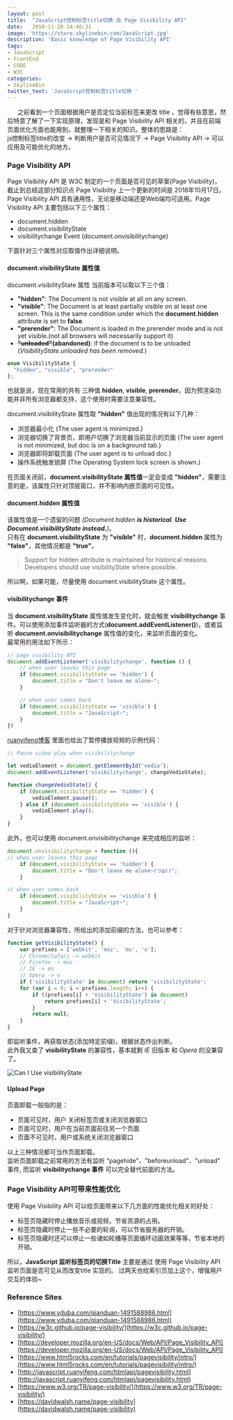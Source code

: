 ```yaml
---
layout: post
title:  "JavaScript控制标签title切换 及 Page Visibility API"
date:   2018-11-20 14:40:31
image: 'https://store.skylinebin.com/JavaScript.jpg'
description: 'Basic knowledge of Page Visibility API'
tags:
- JavaScript
- FrontEnd
- CODE
- W3C
categories:
- SkylineBin
twitter_text: 'JavaScript控制标签title切换 '
---  
```


&nbsp;&nbsp;&nbsp;&nbsp;&nbsp;&nbsp;之前看到一个页面根据用户是否定位当前标签来更改 title ，觉得有些意思，然后特意了解了一下实现原理，发现是和 Page Visibility API 相关的，并且在前端页面优化方面也能用到，就整理一下相关的知识。整体的思路是：  
js控制标签title的改变 -> 判断用户是否可见情况下 -> Page Visibility API -> 可以应用及可能优化的地方。

### Page Visibility API
Page Visibility API 是 W3C 制定的一个页面是否可见的草案(Page Visibility)， 截止到总结这部分知识点 Page Visibility 上一个更新的时间是 2018年10月17日。  
Page Visibility API 具有通用性，无论是移动端还是Web端均可适用。Page Visibility API 主要包括以下三个属性：  
- document.hidden  
- document.visibilityState  
- visibilitychange Event (document.onvisibilitychange)  

下面针对三个属性对应取值作出详细说明。

#### document.visibilityState 属性值  
document.visibilityState 属性 当前版本可以取以下三个值：  
- **"hidden"**:  The Document is not visible at all on any screen.  
- **"visible"**:  The Document is at least partially visible on at least one screen. This is the same condition under which the **document.hidden** attribute is set to **false**.  
- **"prerender"**: The Document is loaded in the prerender mode and is not yet visible.(not all browsers will necessarily support it)  
- **~~"unloaded"~~(abandoned)**:  if the document is to be unloaded (*VisibilityState.unloaded has been removed.*)  

```javascript
enum VisibilityState {
  "hidden", "visible", "prerender"
};
```
也就是说，现在常用的共有 三种值 **hidden**, **visible**, **prerender**。因为预渲染功能并非所有浏览器都支持，这个使用时需要注意兼容性。

document.visibilityState 属性取 **"hidden"** 值出现的情况有以下几种：  
- 浏览器最小化 (The user agent is minimized.)  
- 浏览器切换了背景页，即用户切换了浏览器当前显示的页面 (The user agent is not minimized, but doc is on a background tab.)  
- 浏览器即将卸载页面 (The user agent is to unload doc.)  
- 操作系统触发锁屏 (The Operating System lock screen is shown.)  

在页面关闭前，**document.visibilityState 属性值**一定会变成 **"hidden"**，需要注意的是，该属性只针对顶层窗口，并不影响内嵌页面的可见性。  

#### document.hidden 属性值  
该属性值是一个遗留的问题 *(Document.hidden **is historical**. **Use Document.visibilityState instead.**)*。  
只有在 **document.visibilityState** 为 **"visible"** 时，**document.hidden** 属性为 **"false"**，其他情况都是 **"true"**。  
>  Support for hidden attribute is maintained for historical reasons. Developers should use visibilityState where possible.  

所以啊，如果可能，尽量使用 document.visibilityState 这个属性。  

#### visibilitychange 事件  
当 **document.visibilityState** 属性值发生变化时，就会触发 **visibilitychange** 事件。可以使用添加事件监听器的方式(**document.addEventListener()**)，或者监听 **document.onvisibilitychange** 属性值的变化，来监听页面的变化。  
最常用的用法如下所示：  
```javascript
// page visibility API
document.addEventListener('visibilitychange', function () {
    // when user leaves this page
    if (document.visibilityState == 'hidden') {
        document.title = "Don't leave me alone~";
    }

    // when user comes back
    if (document.visibilityState == 'visible') {
        document.title = "JavaScript~";
    }
})
```  

[ruanyifeng博客](http://javascript.ruanyifeng.com/htmlapi/pagevisibility.html) 里面也给出了暂停播放视频的示例代码：  
```javascript
// Pause video play when visibilitychange

let vedioElement = document.getElementById('vedio');
document.addEventListener('visibilitychange', changeVedioState);

function changeVedioState() {
    if (document.visibilityState == 'hidden') {
        vedioElement.pause();
    } else if (document.visibilityState == 'visible') {
        vedioElement.play();
    }
}
```

此外，也可以使用 document.onvisibilitychange 来完成相应的监听：  
```javascript
document.onvisibilitychange = function (){
// when user leaves this page
    if (document.visibilityState == 'hidden') {
        document.title = "Don't leave me alone~(つд⊂)";
    }

// when user comes back
    if (document.visibilityState == 'visible') {
        document.title = "JavaScript~";
    }
}
```

对于针对浏览器兼容性，所给出的添加前缀的方法，也可以参考：  
```javascript
function getVisibilityState() {
    var prefixes = ['webkit', 'moz', 'ms', 'o'];
    // Chrome/Safari -> webkit
    // Firefox -> moz
    // IE -> ms
    // Opera -> o
    if ('visibilityState' in document) return 'visibilityState';
    for (var i = 0; i < prefixes.length; i++) {
        if ((prefixes[i] + 'VisibilityState') in document)
            return prefixes[i] + 'VisibilityState';
        }
        return null;
    }
}
```
即监听事件，再获取状态(添加特定前缀)，根据状态作出判断。  
此外我又查了 **visibilityState** 的兼容性，基本就剩 *IE* 旧版本 和 *Opera* 的没兼容了。  

![Can I Use visibilityState](https://store.skylinebin.com/image/blog/CanIUseVisibilityState.png)  

#### Upload Page  
页面卸载一般指的是：  
- 页面可见时，用户 关闭标签页或关闭浏览器窗口  
- 页面可见时，用户在当前页面前往另一个页面  
- 页面不可见时，用户或系统关闭浏览器窗口  

以上三种情况都可当作页面卸载。  
监听页面卸载之前常用的方法有监听 "pagehide"、"beforeunload"、"unload" 事件, 而监听 **visibilitychange 事件** 可以完全替代前面的方法。

### Page Visibility API可带来性能优化  
使用 Page Visibility API 可以给页面带来以下几方面的性能优化相关的好处：  
- 标签页隐藏时停止播放音乐或视频，节省资源的占用。  
- 标签页隐藏时停止一些不必要的轮询，可以节省服务器的开销。  
- 标签页隐藏时还可以停止一些诸如轮播等页面循环动画效果等等，节省本地的开销。  

所以，**JavaScript 监听标签页的切换Title** 主要是通过 使用 Page Visibility API 监听页面是否可见从而改变title 实现的。 过两天也给索引页加上这个，增强用户交互的体验~


### Reference Sites  
- [https://www.yduba.com/qianduan-1491588986.html](https://www.yduba.com/qianduan-1491588986.html)  
- [https://w3c.github.io/page-visibility/](https://w3c.github.io/page-visibility/)  
- [https://developer.mozilla.org/en-US/docs/Web/API/Page_Visibility_API](https://developer.mozilla.org/en-US/docs/Web/API/Page_Visibility_API)  
- [https://www.html5rocks.com/en/tutorials/pagevisibility/intro/](https://www.html5rocks.com/en/tutorials/pagevisibility/intro/)  
- [http://javascript.ruanyifeng.com/htmlapi/pagevisibility.html](http://javascript.ruanyifeng.com/htmlapi/pagevisibility.html)  
- [https://www.w3.org/TR/page-visibility/](https://www.w3.org/TR/page-visibility/)  
- [https://davidwalsh.name/page-visibility](https://davidwalsh.name/page-visibility)  

